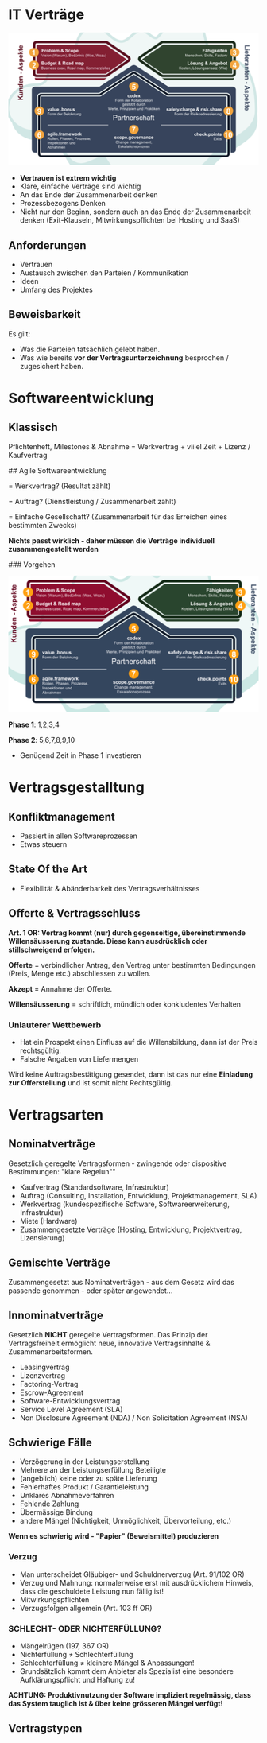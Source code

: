 # IT Verträge

![Alt text](media/image-3.png)

- **Vertrauen ist extrem wichtig**
- Klare, einfache Verträge sind wichtig
- An das Ende der Zusammenarbeit denken
- Prozessbezogens Denken
- Nicht nur den Beginn, sondern auch an das Ende der Zusammenarbeit denken (Exit-Klauseln, Mitwirkungspflichten bei Hosting und SaaS)



## Anforderungen

- Vertrauen
- Austausch zwischen den Parteien / Kommunikation
- Ideen
- Umfang des Projektes

## Beweisbarkeit

Es gilt:
- Was die Parteien tatsächlich gelebt haben.
- Was wie bereits **vor der Vertragsunterzeichnung** besprochen / zugesichert haben.


# Softwareentwicklung

## Klassisch
Pflichtenheft, Milestones & Abnahme = Werkvertrag + viiiel Zeit + Lizenz / Kaufvertrag

## Agile Softwareentwicklung

= Werkvertrag? (Resultat zählt)

= Auftrag? (Dienstleistung / Zusammenarbeit zählt)

= Einfache Gesellschaft? (Zusammenarbeit für das Erreichen eines bestimmten Zwecks)

**Nichts passt wirklich - daher müssen die Verträge individuell zusammengestellt werden**

### Vorgehen

![](images/IMG_0261.jpeg)

**Phase 1**: 1,2,3,4

**Phase 2**: 5,6,7,8,9,10

- Genügend Zeit in Phase 1 investieren

# Vertragsgestalltung

## Konfliktmanagement

- Passiert in allen Softwareprozessen
- Etwas steuern

## State Of the Art

- Flexibilität & Abänderbarkeit des Vertragsverhältnisses

## Offerte & Vertragsschluss

**Art. 1 OR: Vertrag kommt (nur) durch gegenseitige, übereinstimmende Willensäusserung zustande. Diese kann ausdrücklich oder stillschweigend erfolgen.**

**Offerte** = verbindlicher Antrag, den Vertrag unter bestimmten Bedingungen (Preis,
Menge etc.) abschliessen zu wollen.

**Akzept** = Annahme der Offerte.

**Willensäusserung** = schriftlich, mündlich oder konkludentes Verhalten


### Unlauterer Wettbewerb
- Hat ein Prospekt einen Einfluss auf die Willensbildung, dann ist der Preis rechtsgültig.
- Falsche Angaben von Liefermengen

Wird keine Auftragsbestätigung gesendet, dann ist das nur eine **Einladung zur Offerstellung** und ist somit nicht Rechtsgültig.

# Vertragsarten

## Nominatverträge

Gesetzlich geregelte Vertragsformen - zwingende oder dispositive Bestimmungen: "klare Regelun""

- Kaufvertrag (Standardsoftware, Infrastruktur)
- Auftrag (Consulting, Installation, Entwicklung, Projektmanagement, SLA)
- Werkvertrag (kundespezifische Software, Softwareerweiterung, Infrastruktur)
- Miete (Hardware)
- Zusammengesetzte Verträge (Hosting, Entwicklung, Projektvertrag, Lizensierung)

## Gemischte Verträge

Zusammengesetzt aus Nominatverträgen - aus dem Gesetz wird das passende genommen - oder später angewendet...

## Innominatverträge

Gesetzlich **NICHT** geregelte Vertragsformen. Das Prinzip der Vertragsfreiheit ermöglicht neue, innovative Vertragsinhalte & Zusammenarbeitsformen.

- Leasingvertrag
- Lizenzvertrag
- Factoring-Vertrag
- Escrow-Agreement
- Software-Entwicklungsvertrag
- Service Level Agreement (SLA)
- Non Disclosure Agreement (NDA) / Non Solicitation Agreement (NSA)

## Schwierige Fälle

- Verzögerung in der Leistungserstellung
- Mehrere an der Leistungserfüllung Beteiligte
- (angeblich) keine oder zu späte Lieferung
- Fehlerhaftes Produkt / Garantieleistung
- Unklares Abnahmeverfahren
- Fehlende Zahlung
- Übermässige Bindung
- andere Mängel (Nichtigkeit, Unmöglichkeit, Übervorteilung, etc.)

**Wenn es schwierig wird - "Papier" (Beweismittel) produzieren**

### Verzug

- Man unterscheidet Gläubiger- und Schuldnerverzug (Art. 91/102 OR)
- Verzug und Mahnung: normalerweise erst mit ausdrücklichem Hinweis, dass die geschuldete Leistung nun fällig ist!
- Mitwirkungspflichten
- Verzugsfolgen allgemein (Art. 103 ff OR)

### SCHLECHT- ODER NICHTERFÜLLUNG?

- Mängelrügen (197, 367 OR)
- Nichterfüllung ≠ Schlechterfüllung
- Schlechterfüllung ≠ kleinere Mängel & Anpassungen!
- Grundsätzlich kommt dem Anbieter als Spezialist eine besondere Aufklärungspflicht und Haftung zu!

**ACHTUNG: Produktivnutzung der Software impliziert regelmässig, dass das System tauglich ist & über keine grösseren Mängel verfügt!**

## Vertragstypen

